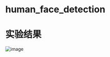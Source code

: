 # human_face_detection
# 实验结果
![image](https://github.com/YuTingLiu/human_face_detection/blob/master/data/cuts_lb/output.gif?raw=true)
